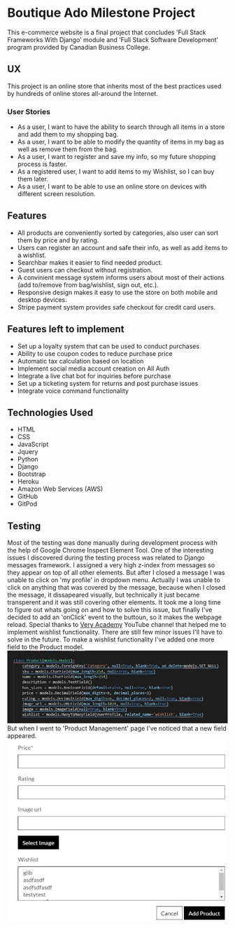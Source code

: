 # Boutique Ado Milestone Project

This e-commerce website is a final project that concludes 'Full Stack Frameworks With Django' module and 'Full Stack Software Development' program provided by Canadian Business College.

## UX

This project is an online store that inherits most of the best practices used by hundreds of online stores all-around the Internet.

### User Stories

- As a user, I want to have the ability to search through all items in a store and add them to my shopping bag.
- As a user, I want to be able to modify the quantity of items in my bag as well as remove them from the bag.
- As a user, I want to register and save my info, so my future shopping process is faster.
- As a registered user, I want to add items to my Wishlist, so I can buy them later.
- As a user, I want to be able to use an online store on devices with different screen resolution.

## Features

- All products are conveniently sorted by categories, also user can sort them by price and by rating.
- Users can register an account and safe their info, as well as add items to a wishlist.
- Searchbar makes it easier to find needed product.
- Guest users can checkout without registration.
- A convinient message system informs users about most of their actions (add to/remove from bag/wishlist, sign out, etc.).
- Responsive design makes it easy to use the store on both mobile and desktop devices.
- Stripe payment system provides safe checkout for credit card users.

## Features left to implement

- Set up a loyalty system that can be used to conduct purchases
- Ability to use coupon codes to reduce purchase price
- Automatic tax calculation based on location
- Implement social media account creation on All Auth
- Integrate a live chat bot for inquiries before purchase
- Set up a ticketing system for returns and post purchase issues
- Integrate voice command functionality

## Technologies Used
- HTML
- CSS
- JavaScript
- Jquery
- Python
- Django
- Bootstrap
- Heroku
- Amazon Web Services (AWS) 
- GitHub
- GitPod

## Testing

Most of the testing was done manually during development process with the help of Google Chrome Inspect Element Tool.
One of the interesting issues I discovered during the testing process was related to Django messages framework.
I assigned a very high z-index from messages so they appear on top of all other elements. But after I closed a message I was unable to click on 'my profile' in dropdown menu. Actually I was unable to click on anything that was covered by the message, because when I closed the message, it dissapeared visually, but technically it just became transperent and it was still covering other elements. It took me a long time to figure out whats going on and how to solve this issue, but finally I've decided to add an 'onClick' event to the buttoun, so it makes the webpage reload.
Special thanks to [Very Academy](https://www.youtube.com/channel/UC1mxuk7tuQT2D0qTMgKji3w) YouTube channel that helped me to implement wishlist functionality.
There are still few minor issues I'll have to solve in the future. To make a wishlist functionality I've added one more field to the Product model.
![model](/pics/model.jpg)
But when I went to 'Product Management' page I've noticed that a new field appeared.
![product](/pics/product.jpg)
